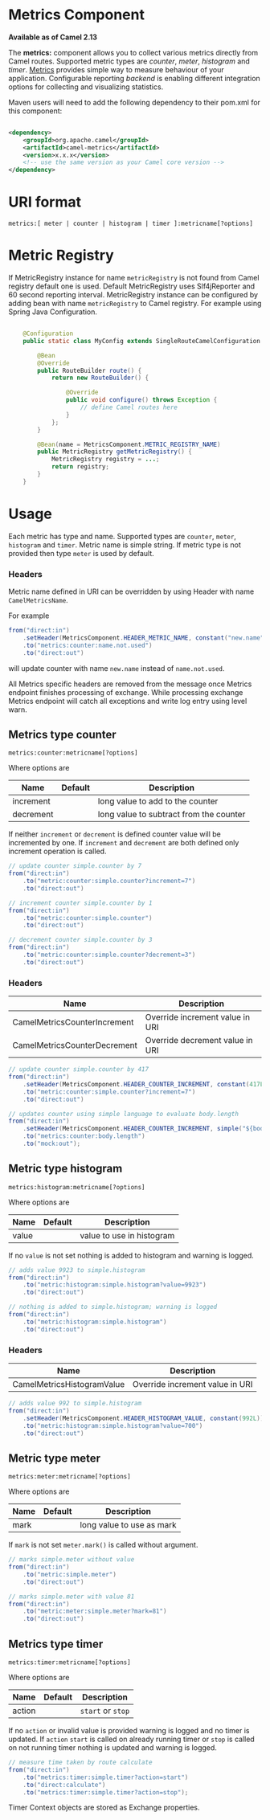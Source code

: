 # Metrics Component

**Available as of Camel 2.13**

The **metrics:** component allows you to collect various metrics directly from Camel routes. Supported metric types are _counter_, _meter_, _histogram_ and _timer_. [Metrics](http://metrics.codahale.com) provides simple way to measure behaviour of your application. Configurable reporting _backend_ is enabling different integration options for collecting and visualizing statistics. 

Maven users will need to add the following dependency to their pom.xml for this component:

```xml

<dependency>
    <groupId>org.apache.camel</groupId>
    <artifactId>camel-metrics</artifactId>
    <version>x.x.x</version>
    <!-- use the same version as your Camel core version -->
</dependency>
```

# URI format

```
metrics:[ meter | counter | histogram | timer ]:metricname[?options]
```

# Metric Registry

If MetricRegistry instance for name ```metricRegistry``` is not found from Camel registry default one is used. Default MetricRegistry uses Slf4jReporter and 60 second reporting interval.
MetricRegistry instance can be configured by adding bean with name ```metricRegistry``` to Camel registry. For example using Spring Java Configuration.

```java

    @Configuration
    public static class MyConfig extends SingleRouteCamelConfiguration {

        @Bean
        @Override
        public RouteBuilder route() {
            return new RouteBuilder() {

                @Override
                public void configure() throws Exception {
                    // define Camel routes here
                }
            };
        }

        @Bean(name = MetricsComponent.METRIC_REGISTRY_NAME)
        public MetricRegistry getMetricRegistry() {
            MetricRegistry registry = ...;
            return registry;
        }
    }

```

# Usage

Each metric has type and name. Supported types are ```counter```, ```meter```, ```histogram``` and ```timer```. Metric name is simple string. If metric type is not provided then type ```meter``` is used by default.

### Headers

Metric name defined in URI can be overridden by using Header with name ```CamelMetricsName```.

For example

```java
from("direct:in")
    .setHeader(MetricsComponent.HEADER_METRIC_NAME, constant("new.name"))
    .to("metrics:counter:name.not.used")
    .to("direct:out")
```

will update counter with name ```new.name``` instead of ```name.not.used```.

All Metrics specific headers are removed from the message once Metrics endpoint finishes processing of exchange.
While processing exchange Metrics endpoint will catch all exceptions and write log entry using level warn.


## Metrics type counter

```
metrics:counter:metricname[?options]
```

Where options are

| Name      | Default | Description                             |
|-----------|---------|-----------------------------------------|
| increment |         | long value to add to the counter        |
| decrement |         | long value to subtract from the counter |

If neither ```increment``` or ```decrement``` is defined counter value will be incremented by one. If ```increment``` and ```decrement``` are both defined only increment operation is called.

```java
// update counter simple.counter by 7
from("direct:in")
    .to("metric:counter:simple.counter?increment=7")
    .to("direct:out")
```

```java
// increment counter simple.counter by 1
from("direct:in")
    .to("metric:counter:simple.counter")
    .to("direct:out")
```

```java
// decrement counter simple.counter by 3
from("direct:in")
    .to("metric:counter:simple.counter?decrement=3")
    .to("direct:out")
```

### Headers

| Name                         | Description
|------------------------------|---------------------------------|
| CamelMetricsCounterIncrement | Override increment value in URI |
| CamelMetricsCounterDecrement | Override decrement value in URI |

```java
// update counter simple.counter by 417
from("direct:in")
    .setHeader(MetricsComponent.HEADER_COUNTER_INCREMENT, constant(417L))
    .to("metric:counter:simple.counter?increment=7")
    .to("direct:out")
```

```java
// updates counter using simple language to evaluate body.length
from("direct:in")
    .setHeader(MetricsComponent.HEADER_COUNTER_INCREMENT, simple("${body.length}"))
    .to("metrics:counter:body.length")
    .to("mock:out");
```


## Metric type histogram

```
metrics:histogram:metricname[?options]
```

Where options are

| Name  | Default | Description               |
|-------|---------|---------------------------|
| value |         | value to use in histogram |

If no ```value``` is not set nothing is added to histogram and warning is logged.

```java
// adds value 9923 to simple.histogram
from("direct:in")
    .to("metric:histogram:simple.histogram?value=9923")
    .to("direct:out")
```

```java
// nothing is added to simple.histogram; warning is logged
from("direct:in")
    .to("metric:histogram:simple.histogram")
    .to("direct:out")
```

### Headers

| Name                       | Description
|----------------------------|---------------------------------|
| CamelMetricsHistogramValue | Override increment value in URI |

```java
// adds value 992 to simple.histogram
from("direct:in")
    .setHeader(MetricsComponent.HEADER_HISTOGRAM_VALUE, constant(992L))
    .to("metric:histogram:simple.histogram?value=700")
    .to("direct:out")
```


## Metric type meter

```
metrics:meter:metricname[?options]
```

Where options are

| Name | Default | Description               |
|------|---------|---------------------------|
| mark |         | long value to use as mark |

If ```mark``` is not set ```meter.mark()``` is called without argument.

```java
// marks simple.meter without value
from("direct:in")
    .to("metric:simple.meter")
    .to("direct:out")
```

```java
// marks simple.meter with value 81
from("direct:in")
    .to("metric:meter:simple.meter?mark=81")
    .to("direct:out")
```


## Metrics type timer

```
metrics:timer:metricname[?options]
```

Where options are

| Name   | Default | Description               |
|--------|---------|---------------------------|
| action |         | ```start``` or ```stop``` |

If no ```action``` or invalid value is provided warning is logged and no timer is updated. If ```action``` ```start``` is called on already running timer or ```stop``` is called on not running timer nothing is updated and warning is logged.

```java
// measure time taken by route calculate
from("direct:in")
    .to("metrics:timer:simple.timer?action=start")
    .to("direct:calculate")
    .to("metrics:timer:simple.timer?action=stop");
```

Timer Context objects are stored as Exchange properties.
